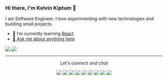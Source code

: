 ### Hi there, I'm Kelvin Kiptum 👋
I am Software Engineer. I love experimenting with new technologies and building small projects.

- 🏫 I’m currently learning <a href='https://reactjs.org/' target='_blank'>React
- 💬 Ask me about anything <a href='https://github.com/kelvink96/kelvink96/issues' target='_blank'>here</a>

<a href="https://github.com/kelvink96/github-readme-stats">
  <img align="center" src="https://github-readme-stats.vercel.app/api?username=kelvink96&theme=highcontrast&show_icons=true&count_private=true" />
</a>
<a href="https://github.com/kelvink96/github-readme-stats">
  <img align="center" src="https://github-readme-stats.vercel.app/api/top-langs/?username=kelvink96&theme=highcontrast" />
</a>

<hr>
<p align="center">
  <i>Let's connect and chat</i>
<p align="center">
    <a href="https://twitter.com/kelvink_96" alt="Twitter"><img src="https://github.com/imdhruv99/imdhruv99/blob/master/readme/twitter.png"></a>
    <a href="https://www.linkedin.com/in/kelvink96" alt="Linkedin"><img src="https://github.com/imdhruv99/imdhruv99/blob/master/readme/linkedin.png"></a>
    <a href="https://www.instagram.com/kelvink_96" alt="Instagram"><img src="https://github.com/imdhruv99/imdhruv99/blob/master/readme/insta.png"></a>
    <a href="https://www.behance.net/kelvink96" alt="Behance"><img src="https://github.com/imdhruv99/imdhruv99/blob/master/readme/behance.png"></a>
    <a href="https://dribbble.com/kelvink96" alt="Dribble"><img src="https://github.com/imdhruv99/imdhruv99/blob/master/readme/dribbble.png"></a>
    <a href="https://www.facebook.com/kelvinkk96" alt="Facebook"><img src="https://github.com/imdhruv99/imdhruv99/blob/master/readme/facebook.png"></a>
    <a href="https://github.com/kelvink96" alt="GitHub"><img src="https://github.com/imdhruv99/imdhruv99/blob/master/readme/github.png"></a>
    <a href="https://dev.to/kelvink96" alt="Dev"><img src="https://github.com/imdhruv99/imdhruv99/blob/master/readme/dev.png"></a>
    <a href="https://medium.com/@kelvink96" alt="Medium"><img src="https://github.com/imdhruv99/imdhruv99/blob/master/readme/medium.png"></a>
</p>
